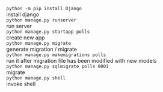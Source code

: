 ```python -m pip install Django```  
install django  
```python manage.py runserver```   
run server   
```python manage.py startapp polls```   
create new app   
```python manage.py migrate```   
generate migration / migrate     
```python manage.py makemigrations polls```  
run it after migration file has been modified with new models   
```python manage.py sqlmigrate polls 0001```   
migrate   
```python manage.py shell```   
invoke shell 


